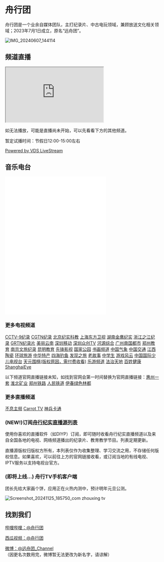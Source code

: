 # 舟行团
舟行团是一个业余自媒体团队，主打纪录片、中古电玩领域，兼顾放送文化相关领域；2023年7月1日成立，原名“远舟团”。

![IMG_20240607_144114](https://github.com/user-attachments/assets/45299487-ff61-4b36-bba1-9519b9937b67)

## 频道直播
<iframe src="https://sf-human.github.io/m3u8-player/player/#https://vdsbkup-tcloud-pull.hydun.com/live/ZhouXing.m3u8" width="320px" height="180px"></iframe>

如无法播放，可能是直播尚未开始，可以先看看下方的其他频道。

暂定试播时间：节假日12:00-15:00左右

[Powered by VDS LiveStream](http://lsnext.vds.pub/room/ZhouXing)

## 音乐电台
<iframe frameborder="no" border="0" marginwidth="0" marginheight="0" width=330 height=450 src="//music.163.com/outchain/player?type=0&id=9293774299&auto=1&height=430"></iframe>

### 更多电视频道
[CCTV-9纪录](https://tv.cctv.com/live/cctvjilu/) [CGTN纪录](https://www.cgtn.com/channel/documentary) [北京纪实科教](https://www.btime.com/btv/btvsy_index) [上海东方卫视](https://live.kankanews.com/huikan) [湖南金鹰纪实](https://live.mgtv.com/?channelId=316) [浙江之江纪录](https://zmtv.cztv.com/cmsh5-share/prod/cztv-tvLive/index.html?pageId=112) [GRTN纪录片](https://gdtv.cn/tvChannelDetail/94) [美丽云南](https://www.ynbit.com/) [深圳移动](https://www.sztv.com.cn/dianshi.shtml?id=7869) [深圳众创TV](https://zhfw-h5.lggov.cn/#/) [河源综合](https://www.hyrtv.cn/itv/) [广州南国都市](https://app.gztv.com/plusshare/#/tvDetail?code=3003) [郑州教育](https://web.chinamcloud.com/yszh32//wz/zb/index.shtml) [南京文旅纪录](http://www.nbs.cn/live/) [昆明教育](http://kmjy.kmetv.com/application/tvradio/h5/detail.html?id=1&type=tv) [先锋影视](https://zhxww.y-h5.iyunxh.com/module-live/detail/detail?hide_back=1&id=511&no_need_login_tip=1) [国家公园](http://www.qukanvideo.com/cloud/h5/1721296664884226) [书画频道](http://web.shtv.net.cn/MobileWeb/OnlineLive.aspx) [中国气象](http://www.weathertv.cn/) [中国交通](https://h5.nty.tv189.com/cgq/detail/live?liveid=C8000000000000000001685582159524) [江西陶瓷](https://www.jxntv.cn/live/#/tcpd) [环球旅游](https://webwotv.chinaunicomvideo.cn/wovideo/wovideoWap/wap/play?id=473&type=1) [中华特产](https://webwotv.chinaunicomvideo.cn/wovideo/wovideoWap/wap/play?id=411&type=1) [四海钓鱼](https://m.miguvideo.com/mgs/msite/prd/liveDetail.html?channelid=201600010010024&contId=895358641&sharefrom=miguvideoapp) [发现之旅](https://aikanvod.miguvideo.com/video/p/live.jsp?user=guest&channel=6f19caa8cc3798293fb98195ece4c1e6&playbillid=89890889e21d16f8101e69c48bae179f5f889e21d16f81890889e21d16f8101e69c48bae179f5f1e69c48bae179f5f&categoryid=catauto289890889e21d16f8101e69c48bae179f5f889e21d16f81890889e21d16f8101e69c48bae179f5f1e69c48bae179f5f89890889e21d16f8101e69c48bae179f5f889e21d16f81890889e21d16f8101e69c48bae179f5f1e69c48bae179f5f89890889e21d16f8101e69c48bae179f5f889e21d16f81890889e21d16f8101e69c48bae179f5f1e69c48bae179f5f213759&channelcode=89890889e21d16f8101e69c48bae179f5f889e21d16f81890889e21d16f8101e69c48bae179f5f1e69c48bae179f5f&channalNo=2&appVersion=913&isEncrypt=1&appVersion=913) [老故事](https://aikanvod.miguvideo.com/video/p/live.jsp?user=guest&channel=70cf3f0edac1667cd62bf1186e45f206&playbillid=a14775944475fbe070d0caaecfb3212c&categoryid=8062ec8cb4a601dd5746125d96279559a3016164f1e415c164025379e8acc8ac&channelcode=686a83f57dd799eb37d95916657f4245&channalNo=2&appVersion=913&isEncrypt=1&appVersion=913) [中学生](https://aikanvod.miguvideo.com/video/p/live.jsp?user=guest&channel=75fe4a331b8f71e5638eec115904f943&playbillid=c8cb2f0654422e68cfdd6ee8ac05c164&categoryid=8062ec8cb4a601dd5746125d96279559a3016164f1e415c164025379e8acc8ac&channelcode=b5cad6d57ecc6e83db47095be8f55ad6&channalNo=2&appVersion=913&isEncrypt=1&appVersion=913) [游戏风云](https://m.miguvideo.com/mgs/msite/prd/liveDetail.html?channelid=201600010010024&contId=790188417&sharefrom=miguvideoapp) [中国国际少儿电视台](http://cicstv.com/index.html) [天元围棋(版权原因，需付费收看)](https://weiqi.com.cn/app/index.php?i=1&c=entry&action=detail&id=5&do=live&m=muu_classroom_plugin_livecourse) [乐游频道](https://m.miguvideo.com/mgs/msite/prd/liveDetail.html?channelid=201600010010024&contId=796070452&sharefrom=miguvideoapp) [法治天地](https://m.miguvideo.com/mgs/msite/prd/liveDetail.html?channelid=201600010010024&contId=790188943&sharefrom=miguvideoapp&pwId=d8699b2a5445471c9f6f5bfb851945a8) [百姓健康](https://wx.vzan.com/live/page/1579444969?shauid=undefined&vprid=0&v=1715241247391&ver=fa5f4d749a534e0aac22df319e5affe4) [ShanghaiEye](https://www.shanghaieye.cn/live)

以下频道官网直播链接未知，如找到官网会第一时间替换为官网直播链接：[惠州一套](https://sf-human.github.io/m3u8-player/player/#http://b.ds2.hztvmg.com/AppName/StreamName.m3u8) [淮北矿业](https://sf-human.github.io/m3u8-player/player/#http://xcblive.hbcoal.com/3/sd/live.m3u8) [郑州铁路](https://sf-human.github.io/m3u8-player/player/#http://39.162.27.11:8081/newlive/live/hls/1/live.m3u8) [人民铁道](https://sf-human.github.io/m3u8-player/player/#http://39.162.27.11:8081/newlive/live/hls/2/live.m3u8) [伊春绿色林都](https://sf-human.github.io/m3u8-player/player/#https://liveplaysr.dbw.cn:443/lsdream/6i4bn74/2000/live.m3u8)

### 更多直播频道
[不息主频](https://www.bilibili.com/blackboard/live/live-activity-player.html?cid=24290456&quality=0) [Carrot TV](https://carrottv.com.cn/live.html) [神兵卡通](http://old.shenbingcartoon.com)

### (NEW!)订阅[舟行纪实直播源列表](https://raw.githubusercontent.com/SF-Human/sf-human.github.io/refs/heads/main/tvlist.txt)
使用你喜欢的直播软件（如DIYP）订阅，即可随时收看舟行纪实直播频道以及来自全国各地的电视、网络频道播出的纪录片、教育教学节目。列表定期更新。

直播源版权归版权方所有，本列表仅作为收集整理、学习交流之用，不存储任何版权信息。如果喜欢，可以前往上方的官网链接收看，或订阅当地的有线电视、IPTV服务以支持电视台官方。

### (即将上线...) 舟行TV手机客户端
团长先给大家画个饼，应用正在火热内测中，预计明年元旦公测。

![Screenshot_20241125_185750_com zhouxing tv](https://github.com/user-attachments/assets/849652e4-e46d-47e2-821c-c7b0a2d51b1d)


## 找到我们
[哔哩哔哩：@舟行团](http://space.bilibili.com/385765041)

[西瓜视频：@舟行团](https://v.douyin.com/iDhhy64E/)

[微博：@远舟团_Channel](https://weibo.com/u/7789279701)（因更名次数用完，微博暂无法更改为新名字，请谅解）
